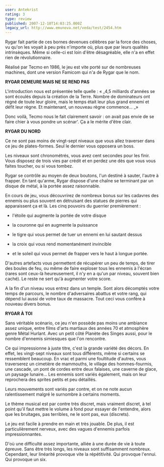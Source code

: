 ```yaml
---
user: Antekrist
rating: 3
type: review
published: 2007-12-10T14:03:25.000Z
legacy_url: http://www.emunova.net/veda/test/2454.htm
---
```

Rygar fait partie de ces bornes devenues célèbres par la force des choses, vu qu'on les voyait à peu près n'importe où, plus que par leurs qualités intrinsèques. Même si celle-ci est loin d'être désagréable, elle n'a en effet rien de révolutionnaire.  

Réalisé par Tecmo en 1986, le jeu est vite porté sur de nombreuses machines, dont une version Famicom qui n'a de Rygar que le nom.  

  

**RYGAR DEMEURE MAIS NE SE REND PAS**  

L'introduction nous est présentée telle quelle : « _4,5 milliards d'années se sont écoulés depuis la création de la Terre. Nombre de dominateurs ont régné de toute leur gloire, mais le temps était leur plus grand ennemi et défit leur règne. Et maintenant, un nouveau règne commence... _»  

  

Donc voilà, Tecmo nous le fait clairement savoir : on avait pas envie de se faire chier à vous pondre un scénar'. Ça a le mérite d'être clair.  

  

**RYGAR DU NORD**  

Ce ne sont pas moins de vingt-sept niveaux que vous allez traverser dans ce jeu de plates-formes. Seul le dernier vous opposera un boss.  

Les niveaux sont chronométrés, vous avez cent secondes pour les finir. Vous disposez de trois vies par crédit et en perdez une dès que vous vous faites toucher, ou si vous tombez.  

Rygar se contrôle au moyen de deux boutons, l'un destiné à sauter, l'autre à frapper. En tant qu'arme, Rygar dispose d'une chaîne se terminant par un disque de métal, à la portée assez raisonnable.  

En cours de jeu, vous découvrirez de nombreux bonus sur les cadavres des ennemis ou plus souvent en détruisant des statues de pierres qui apparaissent ça et là. Les cinq pouvoirs du guerrier premièrement :   

- l'étoile qui augmente la portée de votre disque  

- la couronne qui en augmente la puissance  

- le tigre qui vous permet de tuer un ennemi en lui sautant dessus  

- la croix qui vous rend momentanément invincible  

- et le soleil qui vous permet de frapper vers le haut à longue portée.  

  

D'autres artefacts vous permettent de récupérer un peu de temps, de tirer des boules de feu, ou même de faire exploser tous les ennemis à l'écran (rares sont ceux-là heureusement, il n'y en a qu'un par niveau, souvent bien caché). Le reste ne sert qu'à augmenter votre score.  

A la fin d'un niveau vous entrez dans un temple. Sont alors décomptés votre temps de parcours, le nombre d'adversaires abattus et votre rang, qui dépend lui aussi de votre taux de massacre. Tout ceci vous confère à nouveau divers bonus.  

  

**RYGAR À TOI**  

Sans véritable scénario, ce jeu n'en possède pas moins une ambiance assez unique, entre films d'arts martiaux des années 70 et atmosphère genre Métal Hurlant. Avec un petit côté Planète des Singes aussi, pour le nombre d'ennemis simiesques que l'on rencontre.  

Ce qui impressionne à juste titre, c'est la grande variété des décors. En effet, les vingt-sept niveaux sont tous différents, même si certains se ressemblent beaucoup. En vrac et parmi une foultitude d'autres, vous traverserez un cimetière de mammouths, le village des hommes-fourmis, une cascade, un pont de cordes entre deux falaises, une caverne de glace, un paysage lunaire... Les ennemis sont variés également, mais on leur reprochera des sprites petits et peu détaillés.  

Leurs mouvements sont variés par contre, et on ne note aucun ralentissement malgré le surnombre à certains moments.  

Le thème musical est par contre très discret, mais vraiment discret, à tel point qu'il faut mettre le volume à fond pour essayer de l'entendre, alors que les bruitages, pas terribles, ne le sont pas, eux (discrets).  

Le jeu est facile à prendre en main et très jouable. De plus, il est particulièrement nerveux, avec des vagues d'ennemis parfois impressionnantes.  

D'où une difficulté assez importante, alliée à une durée de vie à toute épreuve. Sans être très longs, les niveaux sont suffisamment nombreux. Cependant, leur linéarité provoque vite la répétitivité. Qui provoque l'ennui. Qui provoque un six.